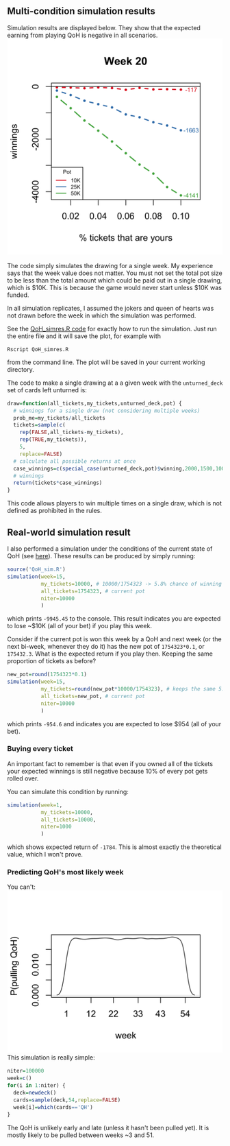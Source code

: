 ## Multi-condition simulation results
Simulation results are displayed below. They show that the expected earning from playing QoH is negative in all scenarios.
![](QoH_simres.png)

The code simply simulates the drawing for a single week. My experience says that the week value does not matter. You must not set the total pot size to be less than the total amount which could be paid out in a single drawing, which is $10K. This is because the game would never start unless $10K was funded.

In all simulation replicates, I assumed the jokers and queen of hearts was not drawn before the week in which the simulation was performed.

See the [QoH_simres.R code](QoH_sim.R) for exactly how to run the simulation. Just run the entire file and it will save the plot, for example with
```
Rscript QoH_simres.R
```
from the command line. The plot will be saved in your current working directory.

The code to make a single drawing at a a given week with the `unturned_deck` set of cards left unturned is:
```R
draw=function(all_tickets,my_tickets,unturned_deck,pot) {
  # winnings for a single draw (not considering multiple weeks)
  prob_me=my_tickets/all_tickets
  tickets=sample(c(
    rep(FALSE,all_tickets-my_tickets),
    rep(TRUE,my_tickets)),
    5,
    replace=FALSE)
  # calculate all possible returns at once
  case_winnings=c(special_case(unturned_deck,pot)$winning,2000,1500,1000,500)
  # winnings
  return(tickets*case_winnings)
}
```
This code allows players to win multiple times on a single draw, which is not defined as prohibited in the rules.

## Real-world simulation result
I also performed a simulation under the conditions of the current state of QoH (see [here](https://queenofheartsgame.com/)). These results can be produced by simply running:
```R
source('QoH_sim.R')
simulation(week=15,
           my_tickets=10000, # 10000/1754323 -> 5.8% chance of winning
           all_tickets=1754323, # current pot
           niter=10000
           )
```
which prints `-9945.45` to the console. This result indicates you are expected to lose ~$10K (all of your bet) if you play this week.

Consider if the current pot is won this week by a QoH and next week (or the next bi-week, whenever they do it) has the new pot of `1754323*0.1`, or `175432.3`. What is the expected return if you play then. Keeping the same proportion of tickets as before?
```R
new_pot=round(1754323*0.1)
simulation(week=15,
           my_tickets=round(new_pot*10000/1754323), # keeps the same 5.8% chance of winning
           all_tickets=new_pot, # current pot
           niter=10000
           )
```
which prints `-954.6` and indicates you are expected to lose $954 (all of your bet).


### Buying every ticket
An important fact to remember is that even if you owned all of the tickets your expected winnings is still negative because 10\% of every pot gets rolled over.

You can simulate this condition by running:
```R
simulation(week=1,
           my_tickets=10000,
           all_tickets=10000,
           niter=1000
           )
```
which shows expected return of `-1784`. This is almost exactly the theoretical value, which I won't prove.

### Predicting QoH's most likely week
You can't: 
![](QoH_weeksimres.png)
This simulation is really simple:
```R
niter=100000
week=c()
for(i in 1:niter) {
  deck=newdeck()
  cards=sample(deck,54,replace=FALSE)
  week[i]=which(cards=='QH')  
}
```
The QoH is unlikely early and late (unless it hasn't been pulled yet). It is mostly likely to be pulled between weeks ~3 and 51.
